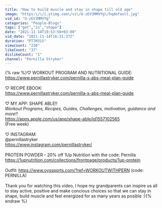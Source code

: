 ```yaml
---
title: "How to build muscle and stay in shape till old age"
image: "https:\/\/i.ytimg.com\/vi\/U-zEV3MMVYg\/hqdefault.jpg"
vid_id: "U-zEV3MMVYg"
categories: "People-Blogs"
tags: ["get","in","shape"]
date: "2021-11-14T19:53:50+03:00"
vid_date: "2021-11-14T16:31:37Z"
duration: "PT7M31S"
viewcount: "236"
likeCount: "37"
dislikeCount: "1"
channel: "Pernilla Stryker"
---
```

{% raw %}♡ WORKOUT PROGRAM AND NUTRITIONAL GUIDE:<br /><a rel="nofollow" target="blank" href="https://www.pernillastryker.com/pernilla-s-abs-meal-plan-guide">https://www.pernillastryker.com/pernilla-s-abs-meal-plan-guide</a><br /><br />♡  RECIPE EBOOK:<br /><a rel="nofollow" target="blank" href="https://www.pernillastryker.com/pernilla-s-abs-meal-plan-guide">https://www.pernillastryker.com/pernilla-s-abs-meal-plan-guide</a><br /><br />♡ MY APP: SHAPE ABLE!!<br />*Workout Programs, Recipes, Guides, Challenges, motivation, guidance and more!!*<br /><a rel="nofollow" target="blank" href="https://apps.apple.com/us/app/shape-able/id1557102565">https://apps.apple.com/us/app/shape-able/id1557102565</a><br />(Free week)<br /><br />♡ INSTAGRAM:<br />@pernillastryker<br /> <a rel="nofollow" target="blank" href="https://www.instagram.com/pernillastryker/">https://www.instagram.com/pernillastryker/</a><br /><br />PROTEIN POWDER - 20% off 1Up Nutrition with the code:  Pernilla <br /><a rel="nofollow" target="blank" href="https://1upnutrition.com/collections/frontpage/products/1up-protein">https://1upnutrition.com/collections/frontpage/products/1up-protein</a><br /><br />Outfit: <a rel="nofollow" target="blank" href="https://www.oyssports.com/?ref=WORKOUTWITHPERN">https://www.oyssports.com/?ref=WORKOUTWITHPERN</a> (code: PERNILLA)<br /><br />Thank you for watching this video, I hope my grandparents can inspire us all to stay active, positive and make concious choices so that we can stay in shape, build muscle and feel energized for as many years as posible :){% endraw %}
